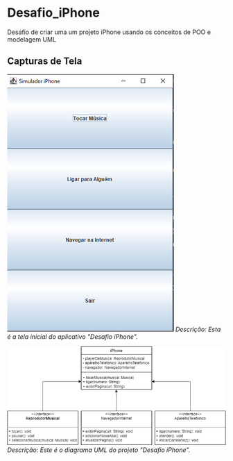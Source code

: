 # Desafio_iPhone
Desafio de criar uma um projeto iPhone usando os conceitos de POO e modelagem UML

## Capturas de Tela

![Página Inicial](Desafio_iPhone/src/screenshots/iPhone.png)
*Descrição: Esta é a tela inicial do aplicativo "Desafio iPhone".*

![Diagrama UML](Desafio_iPhone/src/screenshots/Diagrama_iPhone.drawio.png)
*Descrição: Este é o diagrama UML do projeto "Desafio iPhone".*
